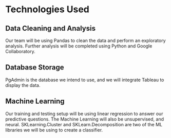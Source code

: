 # Technologies Used
## Data Cleaning and Analysis
Our team will be using Pandas to clean the data and perform an exploratory analysis. Further analysis will be completed using Python and Google Collaboratory.
## Database Storage
PgAdmin is the database we intend to use, and we will integrate Tableau to display the data.
## Machine Learning
Our training and testing setup will be using linear regression to answer our predictive questions. The Machine Learning will also be unsupervised, and neural. SKLearning.Cluster and SKLearn.Decomposition are two of the ML libraries we will be using to create a classifier.

